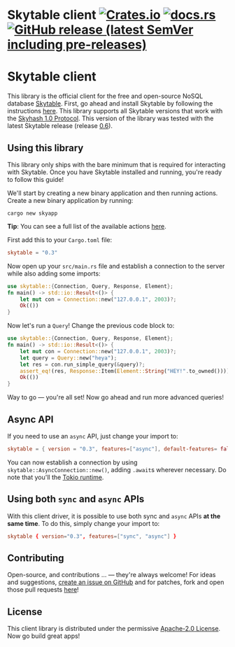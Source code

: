 # Skytable client [![Crates.io](https://img.shields.io/crates/v/skytable?style=flat-square)](https://crates.io/crates/skytable) [![docs.rs](https://img.shields.io/docsrs/skytable?style=flat-square)](https://docs.rs/skytable) [![GitHub release (latest SemVer including pre-releases)](https://img.shields.io/github/v/release/skytable/client-rust?include_prereleases&style=flat-square)](https://github.com/skytable/client-rust/releases)

# Skytable client

This library is the official client for the free and open-source NoSQL database
[Skytable](https://github.com/skytable/skytable). First, go ahead and install Skytable by
following the instructions [here](https://docs.skytable.io/getting-started). This library supports
all Skytable versions that work with the [Skyhash 1.0 Protocol](https://docs.skytable.io/protocol/skyhash).
This version of the library was tested with the latest Skytable release
(release [0.6](https://github.com/skytable/skytable/releases/v0.6.0)).

## Using this library

This library only ships with the bare minimum that is required for interacting with Skytable. Once you have
Skytable installed and running, you're ready to follow this guide!

We'll start by creating a new binary application and then running actions. Create a new binary application
by running:
```shell
cargo new skyapp
```
**Tip**: You can see a full list of the available actions [here](https://docs.skytable.io/actions-overview).

First add this to your `Cargo.toml` file:
```toml
skytable = "0.3"
```
Now open up your `src/main.rs` file and establish a connection to the server while also adding some
imports:
```rust
use skytable::{Connection, Query, Response, Element};
fn main() -> std::io::Result<()> {
    let mut con = Connection::new("127.0.0.1", 2003)?;
    Ok(())
}
```

Now let's run a `Query`! Change the previous code block to:
```rust
use skytable::{Connection, Query, Response, Element};
fn main() -> std::io::Result<()> {
    let mut con = Connection::new("127.0.0.1", 2003)?;
    let query = Query::new("heya");
    let res = con.run_simple_query(&query)?;
    assert_eq!(res, Response::Item(Element::String("HEY!".to_owned())));
    Ok(())
}
```

Way to go &mdash; you're all set! Now go ahead and run more advanced queries!

## Async API

If you need to use an `async` API, just change your import to:
```toml
skytable = { version = "0.3", features=["async"], default-features= false }
```
You can now establish a connection by using `skytable::AsyncConnection::new()`, adding `.await`s wherever
necessary. Do note that you'll the [Tokio runtime](https://tokio.rs).

## Using both `sync` and `async` APIs

With this client driver, it is possible to use both sync and `async` APIs **at the same time**. To do
this, simply change your import to:
```toml
skytable { version="0.3", features=["sync", "async"] }
```

## Contributing

Open-source, and contributions ... &mdash; they're always welcome! For ideas and suggestions,
[create an issue on GitHub](https://github.com/skytable/client-rust/issues/new) and for patches,
fork and open those pull requests [here](https://github.com/skytable/client-rust)!

## License
This client library is distributed under the permissive
[Apache-2.0 License](https://github.com/skytable/client-rust/blob/next/LICENSE). Now go build great apps!
